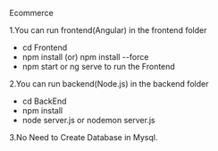 Ecommerce


1.You can run frontend(Angular) in the frontend folder

* cd Frontend
* npm install (or) npm install --force
* npm start or ng serve to run the Frontend

  
2.You can run backend(Node.js) in the backend folder
* cd BackEnd
* npm install
* node server.js or nodemon server.js

3.No Need to Create Database in Mysql.
